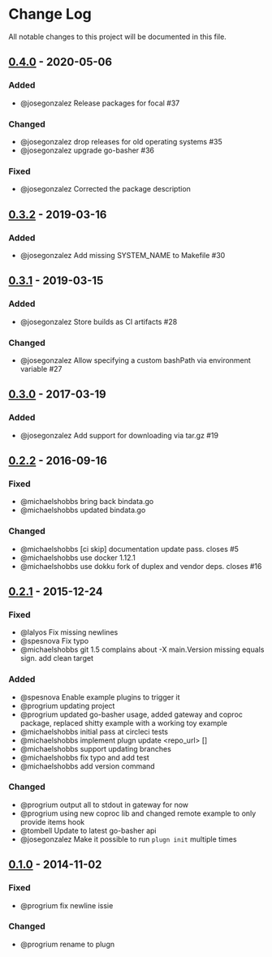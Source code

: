 # Change Log
All notable changes to this project will be documented in this file.

## [0.4.0] - 2020-05-06
### Added
- @josegonzalez Release packages for focal #37

### Changed
- @josegonzalez drop releases for old operating systems #35
- @josegonzalez upgrade go-basher #36

### Fixed
- @josegonzalez Corrected the package description

## [0.3.2] - 2019-03-16
### Added
- @josegonzalez Add missing SYSTEM_NAME to Makefile #30

## [0.3.1] - 2019-03-15
### Added
- @josegonzalez Store builds as CI artifacts #28

### Changed
- @josegonzalez Allow specifying a custom bashPath via environment variable #27

## [0.3.0] - 2017-03-19
### Added
- @josegonzalez Add support for downloading via tar.gz #19

## [0.2.2] - 2016-09-16
### Fixed
- @michaelshobbs bring back bindata.go
- @michaelshobbs updated bindata.go

### Changed
- @michaelshobbs [ci skip] documentation update pass. closes #5
- @michaelshobbs use docker 1.12.1
- @michaelshobbs use dokku fork of duplex and vendor deps. closes #16

## [0.2.1] - 2015-12-24
### Fixed
- @lalyos Fix missing newlines
- @spesnova Fix typo
- @michaelshobbs git 1.5 complains about -X main.Version missing equals sign. add clean target

### Added
- @spesnova Enable example plugins to trigger it
- @progrium updating project
- @progrium updated go-basher usage, added gateway and coproc package, replaced shitty example with a working toy example
- @michaelshobbs initial pass at circleci tests
- @michaelshobbs implement plugn update <repo_url> [<committish>]
- @michaelshobbs support updating branches
- @michaelshobbs fix typo and add test
- @michaelshobbs add version command

### Changed
- @progrium output all to stdout in gateway for now
- @progrium using new coproc lib and changed remote example to only provide items hook
- @tombell Update to latest go-basher api
- @josegonzalez Make it possible to run `plugn init` multiple times

## [0.1.0] - 2014-11-02
### Fixed
- @progrium fix newline issie

### Changed
- @progrium rename to plugn

[unreleased]: https://github.com/dokku/plugn/compare/v0.4.0...HEAD
[0.4.0]: https://github.com/dokku/plugn/compare/v0.3.2...v0.4.0
[0.3.2]: https://github.com/dokku/plugn/compare/v0.3.1...v0.3.2
[0.3.1]: https://github.com/dokku/plugn/compare/v0.3.0...v0.3.1
[0.3.0]: https://github.com/dokku/plugn/compare/v0.2.2...v0.3.0
[0.2.2]: https://github.com/dokku/plugn/compare/v0.2.1...v0.2.2
[0.2.1]: https://github.com/dokku/plugn/compare/v0.1.0...v0.2.1
[0.1.0]: https://github.com/dokku/plugn/compare/ae7f4c92579ec64d7cf3d3bd76cb6207dd8d3ed9...v0.1.0
